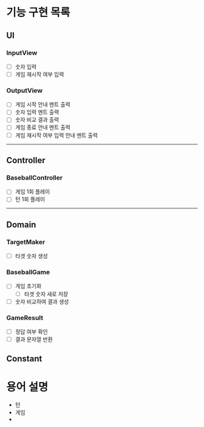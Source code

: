 # 기능 구현 목록

## UI
### InputView
- [ ] 숫자 입력
- [ ] 게임 재시작 여부 입력

### OutputView
- [ ] 게임 시작 안내 멘트 출력
- [ ] 숫자 입력 멘트 출력
- [ ] 숫자 비교 결과 출력
- [ ] 게임 종료 안내 멘트 출력
- [ ] 게임 재시작 여부 입력 안내 멘트 출력
---

## Controller
### BaseballController
- [ ] 게임 1회 플레이
- [ ] 턴 1회 플레이
---

## Domain
### TargetMaker
- [ ] 타겟 숫자 생성

### BaseballGame
- [ ] 게임 초기화
  - [ ] 타겟 숫자 새로 저장
- [ ] 숫자 비교하여 결과 생성

### GameResult
- [ ] 정답 여부 확인
- [ ] 결과 문자열 반환

## Constant


# 용어 설명
- 턴
- 게임
- 